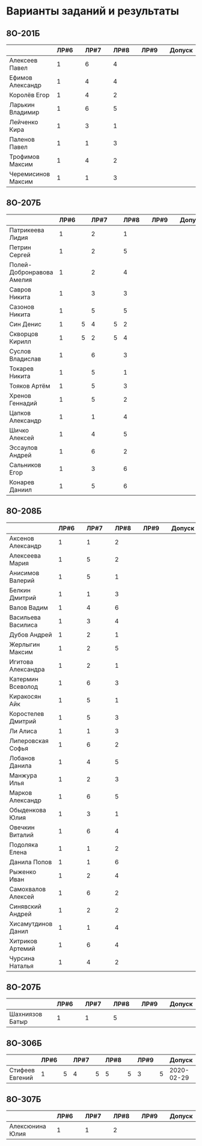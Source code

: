 # Варианты заданий и результаты

## 8О-201Б
|                           | ЛР#6 |   | ЛР#7 |   | ЛР#8 |   | ЛР#9 |   |   Допуск   |
|---------------------------|------|---|------|---|------|---|------|---|------------|
| Алексеев Павел            |  1   |   |  6   |   |  4   |   |      |   |            |
| Ефимов Александр          |  1   |   |  4   |   |  4   |   |      |   |            |
| Королёв Егор              |  1   |   |  4   |   |  2   |   |      |   |            |
| Ларькин Владимир          |  1   |   |  6   |   |  5   |   |      |   |            |
| Лейченко Кира             |  1   |   |  3   |   |  1   |   |      |   |            |
| Паленов Павел             |  1   |   |  1   |   |  3   |   |      |   |            |
| Трофимов Максим           |  1   |   |  4   |   |  2   |   |      |   |            |
| Черемисинов Максим        |  1   |   |  1   |   |  3   |   |      |   |            |

## 8О-207Б
|                           | ЛР#6 |   | ЛР#7 |   | ЛР#8 |   | ЛР#9 |   |   Допуск   |
|---------------------------|------|---|------|---|------|---|------|---|------------|
| Патрикеева Лидия          |  1   |   |  2   |   |  1   |   |      |   |            |
| Петрин Сергей             |  1   |   |  2   |   |  5   |   |      |   |            |
| Полей-Добронравова Амелия |  1   |   |  2   |   |  4   |   |      |   |            |
| Савров Никита             |  1   |   |  3   |   |  3   |   |      |   |            |
| Сазонов Никита            |  1   |   |  5   |   |  5   |   |      |   |            |
| Син Денис                 |  1   | 5 |  4   | 5 |  2   |   |      |   |            |
| Скворцов Кирилл           |  1   | 5 |  2   | 5 |  4   |   |      |   |            |
| Суслов Владислав          |  1   |   |  6   |   |  3   |   |      |   |            |
| Токарев Никита            |  1   |   |  5   |   |  1   |   |      |   |            |
| Тояков Артём              |  1   |   |  5   |   |  3   |   |      |   |            |
| Хренов Геннадий           |  1   |   |  5   |   |  2   |   |      |   |            |
| Цапков Александр          |  1   |   |  1   |   |  4   |   |      |   |            |
| Шичко Алексей             |  1   |   |  4   |   |  5   |   |      |   |            |
| Эссаулов Андрей           |  1   |   |  6   |   |  2   |   |      |   |            |
| Сальников Егор            |  1   |   |  3   |   |  6   |   |      |   |            |
| Конарев Даниил            |  1   |   |  5   |   |  6   |   |      |   |            |

## 8О-208Б
|                           | ЛР#6 |   | ЛР#7 |   | ЛР#8 |   | ЛР#9 |   |   Допуск   |
|---------------------------|------|---|------|---|------|---|------|---|------------|
| Аксенов Александр         |  1   |   |  1   |   |  2   |   |      |   |            |
| Алексеева Мария           |  1   |   |  5   |   |  2   |   |      |   |            |
| Анисимов Валерий          |  1   |   |  5   |   |  1   |   |      |   |            |
| Белкин Дмитрий            |  1   |   |  1   |   |  3   |   |      |   |            |
| Валов Вадим               |  1   |   |  4   |   |  6   |   |      |   |            |
| Васильева Василиса        |  1   |   |  3   |   |  4   |   |      |   |            |
| Дубов Андрей              |  1   |   |  2   |   |  1   |   |      |   |            |
| Жерлыгин Максим           |  1   |   |  2   |   |  5   |   |      |   |            |
| Игитова Александра        |  1   |   |  2   |   |  1   |   |      |   |            |
| Катермин Всеволод         |  1   |   |  6   |   |  3   |   |      |   |            |
| Киракосян Айк             |  1   |   |  5   |   |  1   |   |      |   |            |
| Коростелев Дмитрий        |  1   |   |  5   |   |  3   |   |      |   |            |
| Ли Алиса                  |  1   |   |  1   |   |  3   |   |      |   |            |
| Липеровская Софья         |  1   |   |  6   |   |  2   |   |      |   |            |
| Лобанов Данила            |  1   |   |  4   |   |  5   |   |      |   |            |
| Манжура Илья              |  1   |   |  2   |   |  3   |   |      |   |            |
| Марков Александр          |  1   |   |  6   |   |  5   |   |      |   |            |
| Обыденкова Юлия           |  1   |   |  3   |   |  1   |   |      |   |            |
| Овечкин Виталий           |  1   |   |  6   |   |  4   |   |      |   |            |
| Подоляка Елена            |  1   |   |  1   |   |  2   |   |      |   |            |
| Данила Попов              |  1   |   |  1   |   |  6   |   |      |   |            |
| Рыженко Иван              |  1   |   |  2   |   |  4   |   |      |   |            |
| Самохвалов Алексей        |  1   |   |  6   |   |  2   |   |      |   |            |
| Синявский Андрей          |  1   |   |  2   |   |  2   |   |      |   |            |
| Хисамутдинов Данил        |  1   |   |  1   |   |  4   |   |      |   |            |
| Хитриков Артемий          |  1   |   |  6   |   |  4   |   |      |   |            |
| Чурсина Наталья           |  1   |   |  4   |   |  2   |   |      |   |            |

## 8О-207Б
|                           | ЛР#6 |   | ЛР#7 |   | ЛР#8 |   | ЛР#9 |   |   Допуск   |
|---------------------------|------|---|------|---|------|---|------|---|------------|
| Шахниязов Батыр           |  1   |   |  1   |   |  5   |   |      |   |            |

## 8О-306Б
|                           | ЛР#6 |   | ЛР#7 |   | ЛР#8 |   | ЛР#9 |   |   Допуск   |
|---------------------------|------|---|------|---|------|---|------|---|------------|
| Стифеев Евгений           |  1   | 5 |  4   | 5 |  5   | 5 |  3   | 5 | 2020-02-29 |

## 8О-307Б
|                           | ЛР#6 |   | ЛР#7 |   | ЛР#8 |   | ЛР#9 |   |   Допуск   |
|---------------------------|------|---|------|---|------|---|------|---|------------|
| Алексюнина Юлия           |  1   |   |  1   |   |  2   |   |      |   |            |

